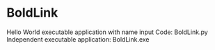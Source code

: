 # BoldLink
Hello World executable application with name input
Code: BoldLink.py
Independent executable application: BoldLink.exe
